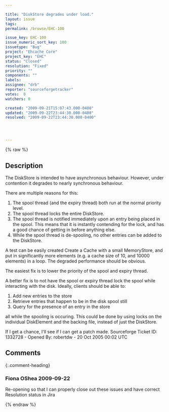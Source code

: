 ```yaml
---

title: "DiskStore degrades under load."
layout: issue
tags: 
permalink: /browse/EHC-100

issue_key: EHC-100
issue_numeric_sort_key: 100
issuetype: "Bug"
project: "Ehcache Core"
project_key: "EHC"
status: "Closed"
resolution: "Fixed"
priority: ""
components: ""
labels: 
assignee: "drb"
reporter: "sourceforgetracker"
votes:  0
watchers: 0

created: "2009-09-21T15:07:43.000-0400"
updated: "2009-09-22T23:44:30.000-0400"
resolved: "2009-09-22T23:44:30.000-0400"




---
```


{% raw %}

## Description

<div markdown="1" class="description">

The DiskStore is intended to have asynchronous
behaviour. However, under contention it degrades to
nearly synchronous behaviour.

There are multiple reasons for this:

1) The spool thread (and the expiry thread) both run at
the normal priority level.
2) The spool thread locks the entire DiskStore.
3) The spool thread is notified immediately upon an
entry being placed in the spool. This means that it is
instantly contending for the lock, and has a good
chance of getting in before anything else.
4) While the spool thread is de-spooling, no other
entries can be added to the DiskStore.

A test can be easily created Create a Cache with a
small MemoryStore, and put in significantly more
elements (e.g. a cache size of 10, and 10000 elements)
in a loop. The degraded performance should be obvious.

The easiest fix is to lower the priority of the spool
and expiry thread.

A better fix is to not have the spool or expiry thread
lock the spool while interacting with the disk.
Ideally, clients should be able to:
1) Add new entries to the store
2) Retrieve entries that happen to be in the disk spool
still
3) Query for the presence of an entry in the store

all while the spooling is occuring. This could be done
by using locks on the individual DiskElement and the
backing file, instead of just the DiskStore.

If I get a chance, I'll see if I can get a patch made.
Sourceforge Ticket ID: 1332728 - Opened By: robertdw - 20 Oct 2005 00:02 UTC

</div>

## Comments


{:.comment-heading}
### **Fiona OShea** <span class="date">2009-09-22</span>

<div markdown="1" class="comment">

Re-opening so that I can properly close out these issues and have correct Resolution status in Jira

</div>



{% endraw %}
